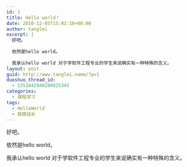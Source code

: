 ```yaml
---
id: 1
title: Hello world！
date: 2010-12-05T15:02:16+00:00
author: tanglei
excerpt: |
  好吧。
  
  依然是hello world。
  
  我承认hello world 对于学软件工程专业的学生来说确实有一种特殊的含义。
layout: post
guid: http://www.tanglei.name/?p=1
duoshuo_thread_id:
  - 1351842949280825345
categories:
  - 课程学习
tags:
  - HelloWorld
  - 我做站长
---
```

好吧。

依然是hello world。

我承认hello world 对于学软件工程专业的学生来说确实有一种特殊的含义。
